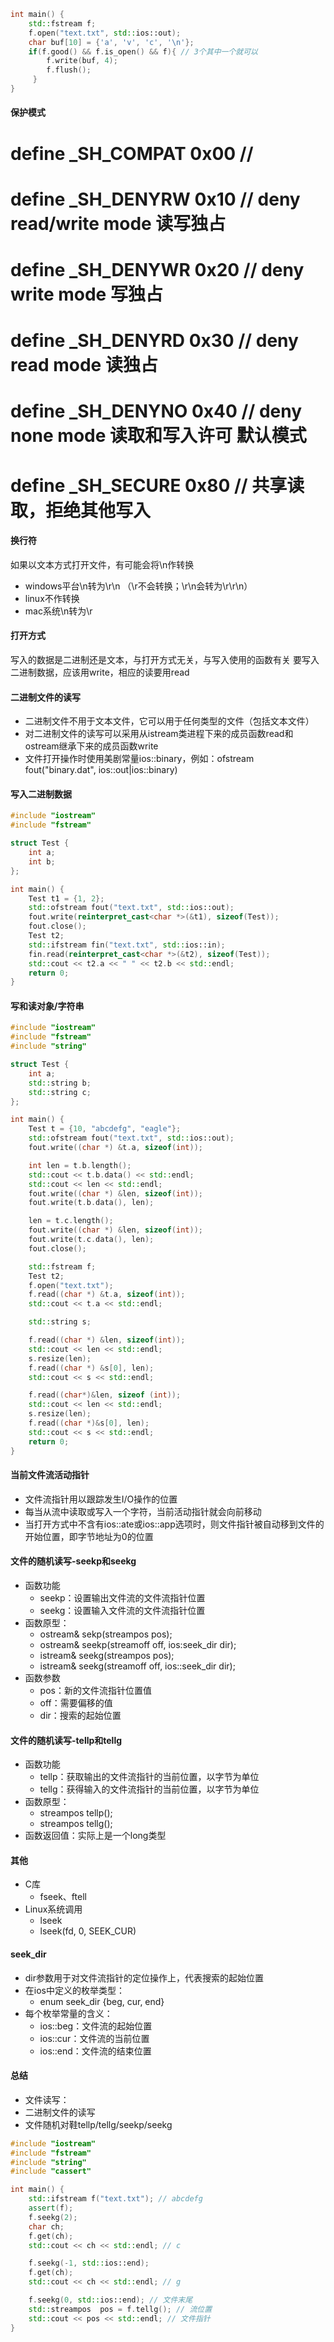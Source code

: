 ```cpp
int main() {
    std::fstream f;
    f.open("text.txt", std::ios::out);
    char buf[10] = {'a', 'v', 'c', '\n'};
    if(f.good() && f.is_open() && f){ // 3个其中一个就可以
        f.write(buf, 4);
        f.flush();
     }
}
```

#### 保护模式

# define _SH_COMPAT 0x00 //

# define _SH_DENYRW 0x10 // deny read/write mode 读写独占

# define _SH_DENYWR 0x20 // deny write mode 写独占

# define _SH_DENYRD 0x30 // deny read mode 读独占

# define _SH_DENYNO 0x40 // deny none mode 读取和写入许可 默认模式

# define _SH_SECURE 0x80 // 共享读取，拒绝其他写入

#### 换行符

如果以文本方式打开文件，有可能会将\n作转换 
- windows平台\n转为\r\n （\r不会转换；\r\n会转为\r\r\n） 
- linux不作转换 
- mac系统\n转为\r

#### 打开方式

写入的数据是二进制还是文本，与打开方式无关，与写入使用的函数有关 要写入二进制数据，应该用write，相应的读要用read

#### 二进制文件的读写

- 二进制文件不用于文本文件，它可以用于任何类型的文件（包括文本文件）
- 对二进制文件的读写可以采用从istream类进程下来的成员函数read和ostream继承下来的成员函数write
- 文件打开操作时使用美剧常量ios::binary，例如：ofstream fout("binary.dat", ios::out|ios::binary)

#### 写入二进制数据

```cpp
#include "iostream"
#include "fstream"

struct Test {
    int a;
    int b;
};

int main() {
    Test t1 = {1, 2};
    std::ofstream fout("text.txt", std::ios::out);
    fout.write(reinterpret_cast<char *>(&t1), sizeof(Test));
    fout.close();
    Test t2;
    std::ifstream fin("text.txt", std::ios::in);
    fin.read(reinterpret_cast<char *>(&t2), sizeof(Test));
    std::cout << t2.a << " " << t2.b << std::endl;
    return 0;
}
```

#### 写和读对象/字符串

```cpp
#include "iostream"
#include "fstream"
#include "string"

struct Test {
    int a;
    std::string b;
    std::string c;
};

int main() {
    Test t = {10, "abcdefg", "eagle"};
    std::ofstream fout("text.txt", std::ios::out);
    fout.write((char *) &t.a, sizeof(int));

    int len = t.b.length();
    std::cout << t.b.data() << std::endl;
    std::cout << len << std::endl;
    fout.write((char *) &len, sizeof(int));
    fout.write(t.b.data(), len);

    len = t.c.length();
    fout.write((char *) &len, sizeof(int));
    fout.write(t.c.data(), len);
    fout.close();

    std::fstream f;
    Test t2;
    f.open("text.txt");
    f.read((char *) &t.a, sizeof(int));
    std::cout << t.a << std::endl;

    std::string s;

    f.read((char *) &len, sizeof(int));
    std::cout << len << std::endl;
    s.resize(len);
    f.read((char *) &s[0], len);
    std::cout << s << std::endl;

    f.read((char*)&len, sizeof (int));
    std::cout << len << std::endl;
    s.resize(len);
    f.read((char *)&s[0], len);
    std::cout << s << std::endl;
    return 0;
}
```

#### 当前文件流活动指针

- 文件流指针用以跟踪发生I/O操作的位置
- 每当从流中读取或写入一个字符，当前活动指针就会向前移动
- 当打开方式中不含有ios::ate或ios::app选项时，则文件指针被自动移到文件的开始位置，即字节地址为0的位置

#### 文件的随机读写-seekp和seekg

- 函数功能
    - seekp：设置输出文件流的文件流指针位置
    - seekg：设置输入文件流的文件流指针位置
- 函数原型：
    - ostream& sekp(streampos pos);
    - ostream& seekp(streamoff off, ios:seek_dir dir);
    - istream& seekg(streampos pos);
    - istream& seekg(streamoff off, ios::seek_dir dir);
- 函数参数
    - pos：新的文件流指针位置值
    - off：需要偏移的值
    - dir：搜索的起始位置

#### 文件的随机读写-tellp和tellg

- 函数功能
    - tellp：获取输出的文件流指针的当前位置，以字节为单位
    - tellg：获得输入的文件流指针的当前位置，以字节为单位
- 函数原型：
    - streampos tellp();
    - streampos tellg();
- 函数返回值：实际上是一个long类型

#### 其他

- C库
    - fseek、ftell
- Linux系统调用
    - lseek
    - lseek(fd, 0, SEEK_CUR)

#### seek_dir

- dir参数用于对文件流指针的定位操作上，代表搜索的起始位置
- 在ios中定义的枚举类型：
    - enum seek_dir {beg, cur, end}
- 每个枚举常量的含义：
    - ios::beg：文件流的起始位置
    - ios::cur：文件流的当前位置
    - ios::end：文件流的结束位置

#### 总结

- 文件读写：
- 二进制文件的读写
- 文件随机对鞋tellp/tellg/seekp/seekg

```cpp
#include "iostream"
#include "fstream"
#include "string"
#include "cassert"

int main() {
    std::ifstream f("text.txt"); // abcdefg
    assert(f);
    f.seekg(2);
    char ch;
    f.get(ch);
    std::cout << ch << std::endl; // c

    f.seekg(-1, std::ios::end);
    f.get(ch);
    std::cout << ch << std::endl; // g

    f.seekg(0, std::ios::end); // 文件末尾
    std::streampos  pos = f.tellg(); // 流位置
    std::cout << pos << std::endl; // 文件指针
}
```